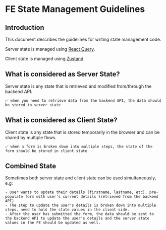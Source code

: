 # FE State Management Guidelines

## Introduction

This document describes the guidelines for writing state management code.

Server state is managed using [React Query](https://tanstack.com/query/latest/docs/react/overview).

Client state is managed using [Zustand](https://docs.pmnd.rs/zustand/getting-started/introduction).

## What is considered as Server State?

Server state is any state that is retrieved and modified from/through the backend API.

```
✅ when you need to retrieve data from the backend API, the data should be stored in server state
```

## What is considered as Client State?

Client state is any state that is stored temporarily in the browser and can be shared by multiple flows.

```
✅ when a form is broken down into multiple steps, the state of the form should be stored in client state
```

## Combined State

Sometimes both server state and client state can be used simultaneously, e.g:

```
- User wants to update their details (firstname, lastname, etc), pre-populate form with user's current details (retrieved from the backend API)
- The step to update the user's details is broken down into multiple steps, need to hold the state values in the client side.
- After the user has submitted the form, the data should be sent to the backend API to update the user's details and the server state values in the FE should be updated as well.
```
